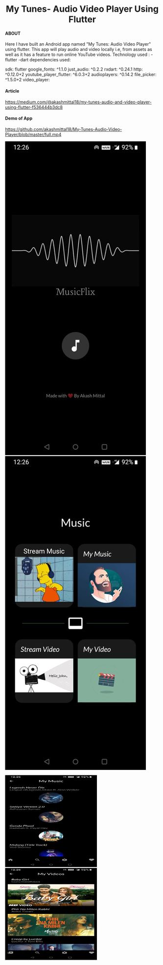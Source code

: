 <h1 align="center">My Tunes- Audio Video Player Using Flutter</h1>

#### ABOUT

Here I have built an Android app named "My Tunes: Audio Video Player" using flutter. This app will play audio and video locally i.e, from assets as well as it has a feature to run online YouTube videos.
Technology used : -flutter -dart 
dependencies used: 

  sdk: flutter
  google_fonts: ^1.1.0
  just_audio: ^0.2.2
  rxdart: ^0.24.1
  http: ^0.12.0+2
  youtube_player_flutter: ^6.0.3+2
  audioplayers: ^0.14.2
  file_picker: ^1.5.0+2
  video_player:



#### Article

https://medium.com/@akashmittal18/my-tunes-audio-and-video-player-using-flutter-f536444b3dc8


#### Demo of App
<https://github.com/akashmittal18/My-Tunes-Audio-Video-Player/blob/master/full.mp4>
<p align="left"><img src="https://github.com/akashmittal18/My-Tunes-Audio-Video-Player/blob/master/splashscreen.jpeg" alt="Splash Screen" /> <img src="https://github.com/akashmittal18/My-Tunes-Audio-Video-Player/blob/master/home.jpeg" alt="Home" /> </p>
<p align="left"><img src="https://github.com/akashmittal18/My-Tunes-Audio-Video-Player/blob/master/audiolib.jpeg" alt="Audio Library" width="300" height="300"/> <img src="https://github.com/akashmittal18/My-Tunes-Audio-Video-Player/blob/master/video%20library.jpeg" alt="Video Library" width="300" height="300"/> </p>